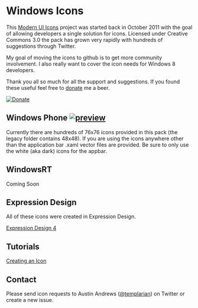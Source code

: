 # Windows Icons

This [Modern UI Icons](http://modernuiicons.com/) project was started back in October 2011 with the goal of allowing developers a single solution for icons. Licensed under Creative Commons 3.0 the pack has grown very rapidly with hundreds of suggestions through Twitter.

My goal of moving the icons to github is to get more community involvement. I also really want to cover the icon needs for Windows 8 developers.

Thank you all so much for all the support and suggestions. If you found these useful feel free to [donate](https://www.paypal.com/cgi-bin/webscr?cmd=_donations&business=JAJEKK28BB6EQ&lc=US&item_name=Templarian&item_number=git%2dwindows%2dicons&currency_code=USD&bn=PP%2dDonationsBF%3abtn_donate_SM%2egif%3aNonHosted) me a beer.

[![Donate](https://www.paypalobjects.com/en_US/i/btn/btn_donate_SM.gif)](https://www.paypal.com/cgi-bin/webscr?cmd=_donations&business=JAJEKK28BB6EQ&lc=US&item_name=Templarian&item_number=git%2dwindows%2dicons&currency_code=USD&bn=PP%2dDonationsBF%3abtn_donate_SM%2egif%3aNonHosted)

## Windows Phone [![preview](http://img33.imageshack.us/img33/5805/maghh.png)](http://modernuiicons.com/)

Currently there are hundreds of 76x76 icons provided in this pack (the legacy folder contains 48x48). If you are using the icons anywhere other than the application bar .xaml vector files are provided. Be sure to only use the white (aka dark) icons for the appbar.

## WindowsRT

Coming Soon

## Expression Design

All of these icons were created in Expression Design.

[Expression Design 4](http://www.microsoft.com/en-us/download/details.aspx?id=36180)

## Tutorials

[Creating an Icon](http://templarian.com/2011/08/06/tutorial_creating_an_icon/)

## Contact

Please send icon requests to Austin Andrews ([@templarian](http://twitter.com/templarian)) on Twitter or create a new issue.